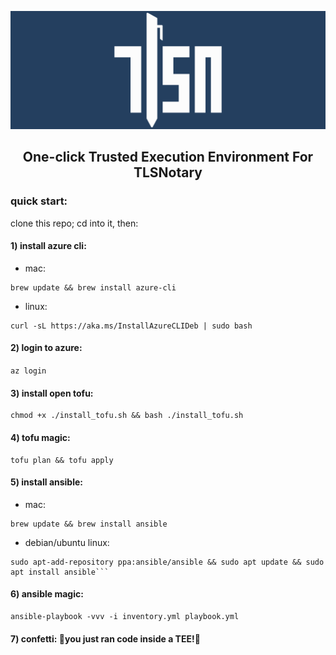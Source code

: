 <p align="center">
    <img src="./tlsn-banner.png" width=1280 />
</p>

<center><h2>One-click Trusted Execution Environment For TLSNotary</h2></center>
  

### quick start:

clone this repo; cd into it, then: 
#### 1) install azure cli:
- mac:
```
brew update && brew install azure-cli
```
- linux:
```
curl -sL https://aka.ms/InstallAzureCLIDeb | sudo bash
```

#### 2) login to azure:
 ```az login```
#### 3) install open tofu:

```
chmod +x ./install_tofu.sh && bash ./install_tofu.sh
```
#### 4) tofu magic:
```
tofu plan && tofu apply
```
#### 5) install ansible:
- mac:
```
brew update && brew install ansible
```
- debian/ubuntu linux:
```
sudo apt-add-repository ppa:ansible/ansible && sudo apt update && sudo apt install ansible```
```
#### 6) ansible magic:

```
ansible-playbook -vvv -i inventory.yml playbook.yml
```
#### 7) confetti: 🎉you just ran code inside a TEE!🎉

